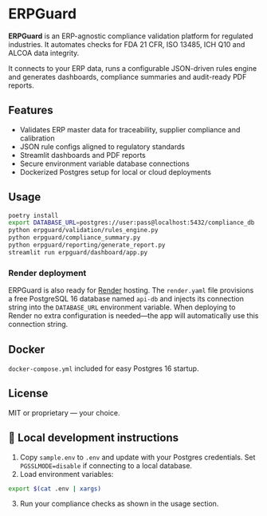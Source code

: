 # ERPGuard

**ERPGuard** is an ERP-agnostic compliance validation platform for regulated industries. It automates checks for FDA 21 CFR, ISO 13485, ICH Q10 and ALCOA data integrity.

It connects to your ERP data, runs a configurable JSON-driven rules engine and generates dashboards, compliance summaries and audit-ready PDF reports.

## Features
- Validates ERP master data for traceability, supplier compliance and calibration
- JSON rule configs aligned to regulatory standards
- Streamlit dashboards and PDF reports
- Secure environment variable database connections
- Dockerized Postgres setup for local or cloud deployments

## Usage
```bash
poetry install
export DATABASE_URL=postgres://user:pass@localhost:5432/compliance_db
python erpguard/validation/rules_engine.py
python erpguard/compliance_summary.py
python erpguard/reporting/generate_report.py
streamlit run erpguard/dashboard/app.py
```

### Render deployment
ERPGuard is also ready for [Render](https://render.com) hosting. The `render.yaml`
file provisions a free PostgreSQL 16 database named `api-db` and injects its
connection string into the `DATABASE_URL` environment variable. When deploying
to Render no extra configuration is needed&mdash;the app will automatically use
this connection string.

## Docker
`docker-compose.yml` included for easy Postgres 16 startup.

## License
MIT or proprietary — your choice.

## 🚀 Local development instructions
1. Copy `sample.env` to `.env` and update with your Postgres credentials.
   Set `PGSSLMODE=disable` if connecting to a local database.
2. Load environment variables:
```bash
export $(cat .env | xargs)
```
3. Run your compliance checks as shown in the usage section.
